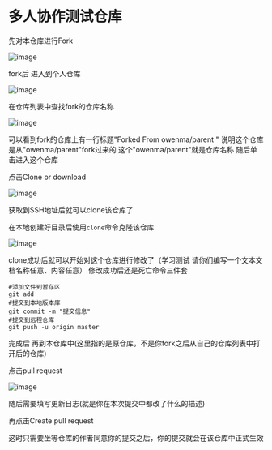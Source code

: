 # 多人协作测试仓库
先对本仓库进行Fork

![image](https://github.com/RichLoli/ForkDemo/blob/master/1.PNG?raw=true)

fork后 进入到个人仓库

![image](https://github.com/RichLoli/ForkDemo/blob/master/3.PNG?raw=true)

在仓库列表中查找fork的仓库名称

![image](https://github.com/RichLoli/ForkDemo/blob/master/4.PNG?raw=true)

可以看到fork的仓库上有一行标题"Forked From owenma/parent "
说明这个仓库是从"owenma/parent"fork过来的 这个"owenma/parent"就是仓库名称
随后单击进入这个仓库

点击Clone or download

![image](https://github.com/RichLoli/ForkDemo/blob/master/5.PNG?raw=true)

获取到SSH地址后就可以clone该仓库了

在本地创建好目录后使用`clone`命令克隆该仓库

![image](https://github.com/RichLoli/ForkDemo/blob/master/6.PNG?raw=true)

clone成功后就可以开始对这个仓库进行修改了（学习测试 请你们编写一个文本文档名称任意、内容任意）
修改成功后还是死亡命令三件套
```
#添加文件到暂存区
git add
#提交到本地版本库
git commit -m "提交信息"
#提交到远程仓库
git push -u origin master
```
完成后 再到本仓库中(这里指的是原仓库，不是你fork之后从自己的仓库列表中打开后的仓库)

点击pull request

![image](https://github.com/RichLoli/ForkDemo/blob/master/8.PNG?raw=true)

随后需要填写更新日志(就是你在本次提交中都改了什么的描述)

再点击Create pull request

这时只需要坐等仓库的作者同意你的提交之后，你的提交就会在该仓库中正式生效
